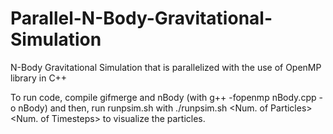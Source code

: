 # Parallel-N-Body-Gravitational-Simulation
N-Body Gravitational Simulation that is parallelized with the use of OpenMP library in C++

To run code, compile gifmerge and nBody (with g++ -fopenmp nBody.cpp -o nBody) and then, run runpsim.sh with ./runpsim.sh <Num. of Particles> <Num. of Timesteps> to visualize the particles.
